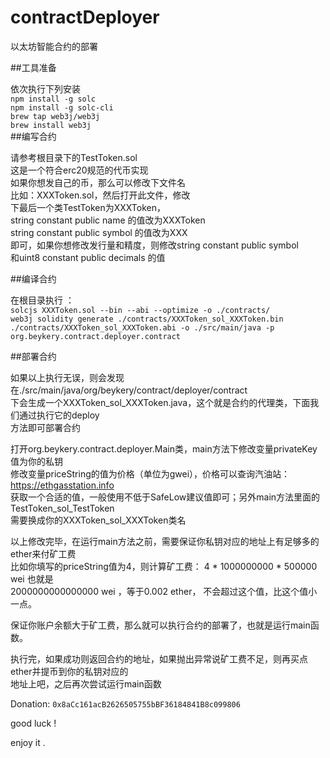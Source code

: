 # contractDeployer  

以太坊智能合约的部署

##工具准备  

依次执行下列安装  
`npm install -g solc `  
`npm install -g solc-cli`  
`brew tap web3j/web3j`  
`brew install web3j`  
##编写合约  

请参考根目录下的TestToken.sol  
这是一个符合erc20规范的代币实现  
如果你想发自己的币，那么可以修改下文件名  
比如：XXXToken.sol，然后打开此文件，修改  
下最后一个类TestToken为XXXToken，  
string constant public name 的值改为XXXToken  
string constant public symbol 的值改为XXX  
即可，如果你想修改发行量和精度，则修改string constant public symbol  
和uint8 constant public decimals 的值  

##编译合约  

在根目录执行 ：  
`solcjs XXXToken.sol --bin --abi --optimize -o ./contracts/`  
`web3j solidity generate ./contracts/XXXToken_sol_XXXToken.bin ./contracts/XXXToken_sol_XXXToken.abi -o ./src/main/java -p org.beykery.contract.deployer.contract`  

##部署合约  

如果以上执行无误，则会发现在./src/main/java/org/beykery/contract/deployer/contract  
下会生成一个XXXToken_sol_XXXToken.java，这个就是合约的代理类，下面我们通过执行它的deploy  
方法即可部署合约  

打开org.beykery.contract.deployer.Main类，main方法下修改变量privateKey值为你的私钥  
修改变量priceString的值为价格（单位为gwei），价格可以查询汽油站：https://ethgasstation.info  
获取一个合适的值，一般使用不低于SafeLow建议值即可；另外main方法里面的TestToken_sol_TestToken  
需要换成你的XXXToken_sol_XXXToken类名  

以上修改完毕，在运行main方法之前，需要保证你私钥对应的地址上有足够多的ether来付矿工费  
比如你填写的priceString值为4，则计算矿工费： 4 * 1000000000 * 500000 wei 也就是  
2000000000000000 wei ，等于0.002 ether， 不会超过这个值，比这个值小一点。  

保证你账户余额大于矿工费，那么就可以执行合约的部署了，也就是运行main函数。  

执行完，如果成功则返回合约的地址，如果抛出异常说矿工费不足，则再买点ether并提币到你的私钥对应的  
地址上吧，之后再次尝试运行main函数  

Donation:  `0x8aCc161acB2626505755bBF36184841B8c099806`  


good luck !  

enjoy it . 




